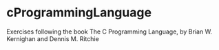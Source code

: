 # cProgrammingLanguage
Exercises following the book The C Programming Language, by Brian W. Kernighan and Dennis M. Ritchie
